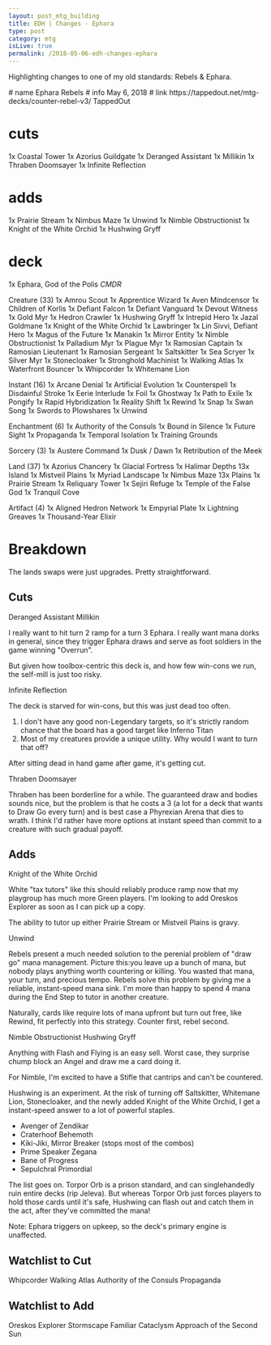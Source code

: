 ```yaml
---
layout: post_mtg_building
title: EDH | Changes - Ephara
type: post
category: mtg
isLive: true
permalink: /2018-05-06-edh-changes-ephara
---
```


Highlighting changes to one of my old standards: <auto-card name="Ramosian Captain">Rebels</auto-card> & <auto-card name="Ephara, God of the Polis">Ephara</auto-card>.

<auto-card-list preview collapse>
  # name Ephara Rebels
  # info May 6, 2018
  # link https://tappedout.net/mtg-decks/counter-rebel-v3/ TappedOut

  # cuts
  1x Coastal Tower
  1x Azorius Guildgate
  1x Deranged Assistant
  1x Millikin
  1x Thraben Doomsayer
  1x Infinite Reflection

  # adds
  1x Prairie Stream
  1x Nimbus Maze
  1x Unwind
  1x Nimble Obstructionist
  1x Knight of the White Orchid
  1x Hushwing Gryff

  # deck
  1x Ephara, God of the Polis *CMDR*

  Creature (33)
  1x Amrou Scout
  1x Apprentice Wizard
  1x Aven Mindcensor
  1x Children of Korlis
  1x Defiant Falcon
  1x Defiant Vanguard
  1x Devout Witness
  1x Gold Myr
  1x Hedron Crawler
  1x Hushwing Gryff
  1x Intrepid Hero
  1x Jazal Goldmane
  1x Knight of the White Orchid
  1x Lawbringer
  1x Lin Sivvi, Defiant Hero
  1x Magus of the Future
  1x Manakin
  1x Mirror Entity
  1x Nimble Obstructionist
  1x Palladium Myr
  1x Plague Myr
  1x Ramosian Captain
  1x Ramosian Lieutenant
  1x Ramosian Sergeant
  1x Saltskitter
  1x Sea Scryer
  1x Silver Myr
  1x Stonecloaker
  1x Stronghold Machinist
  1x Walking Atlas
  1x Waterfront Bouncer
  1x Whipcorder
  1x Whitemane Lion

  Instant (16)
  1x Arcane Denial
  1x Artificial Evolution
  1x Counterspell
  1x Disdainful Stroke
  1x Eerie Interlude
  1x Foil
  1x Ghostway
  1x Path to Exile
  1x Pongify
  1x Rapid Hybridization
  1x Reality Shift
  1x Rewind
  1x Snap
  1x Swan Song
  1x Swords to Plowshares
  1x Unwind

  Enchantment (6)
  1x Authority of the Consuls
  1x Bound in Silence
  1x Future Sight
  1x Propaganda
  1x Temporal Isolation
  1x Training Grounds

  Sorcery (3)
  1x Austere Command
  1x Dusk / Dawn
  1x Retribution of the Meek

  Land (37)
  1x Azorius Chancery
  1x Glacial Fortress
  1x Halimar Depths
  13x Island
  1x Mistveil Plains
  1x Myriad Landscape
  1x Nimbus Maze
  13x Plains
  1x Prairie Stream
  1x Reliquary Tower
  1x Sejiri Refuge
  1x Temple of the False God
  1x Tranquil Cove

  Artifact (4)
  1x Aligned Hedron Network
  1x Empyrial Plate
  1x Lightning Greaves
  1x Thousand-Year Elixir
</auto-card-list>

# Breakdown

The lands swaps were just upgrades. Pretty straightforward.

## Cuts

<div class="center">
  <auto-card-image>Deranged Assistant</auto-card-image>
  <auto-card-image>Millikin</auto-card-image>
</div>

I really want to hit turn 2 ramp for a turn 3 Ephara. I really want mana dorks in general, since they trigger Ephara draws and serve as foot soldiers in the game winning "Overrun".

But given how toolbox-centric this deck is, and how few win-cons we run, the self-mill is just too risky.

<div class="center">
  <auto-card-image>Infinite Reflection</auto-card-image>
</div>

The deck is starved for win-cons, but this was just dead too often.

1. I don't have any good non-Legendary targets, so it's strictly random chance that the board has a good target like <auto-card>Inferno Titan</auto-card>
2. Most of my creatures provide a unique utility. Why would I want to turn that off?

After sitting dead in hand game after game, it's getting cut.

<div class="center">
  <auto-card-image>Thraben Doomsayer</auto-card-image>
</div>

Thraben has been borderline for a while. The guaranteed draw and bodies sounds nice, but the problem is that he costs a 3 (a lot for a deck that wants to Draw Go every turn) and is best case a Phyrexian Arena that dies to wrath. I think I'd rather have more options at instant speed than commit to a creature with such gradual payoff.

## Adds

<div class="center">
  <auto-card-image>Knight of the White Orchid</auto-card-image>
</div>

White "tax tutors" like this should reliably produce ramp now that my playgroup has much more Green players. I'm looking to add <auto-card>Oreskos Explorer</auto-card> as soon as I can pick up a copy.

The ability to tutor up either <auto-card>Prairie Stream</auto-card> or <auto-card>Mistveil Plains</auto-card> is gravy.

<div class="center">
  <auto-card-image>Unwind</auto-card-image>
</div>

Rebels present a much needed solution to the perenial problem of "draw go" mana management. Picture this:you leave up a bunch of mana, but nobody plays anything worth countering or killing. You wasted that mana, your turn, and precious tempo. Rebels solve this problem by giving me a reliable, instant-speed mana sink. I'm more than happy to spend 4 mana during the End Step to tutor in another creature.

Naturally, cards like require lots of mana upfront but turn out free, like <auto-card>Rewind</auto-card>, fit perfectly into this strategy. Counter first, rebel second.

<div class="center">
  <auto-card-image>Nimble Obstructionist</auto-card-image>
  <auto-card-image>Hushwing Gryff</auto-card-image>
</div>

Anything with Flash and Flying is an easy sell. Worst case, they surprise chump block an Angel and draw me a card doing it.

For Nimble, I'm excited to have a <auto-card>Stifle</auto-card> that cantrips and can't be countered.

Hushwing is an experiment. At the risk of turning off <auto-card>Saltskitter</auto-card>, <auto-card>Whitemane Lion</auto-card>, <auto-card>Stonecloaker</auto-card>, and the newly added <auto-card>Knight of the White Orchid</auto-card>, I get a instant-speed answer to a lot of powerful staples.

<ul>
  <li><auto-card>Avenger of Zendikar</auto-card></li>
  <li><auto-card>Craterhoof Behemoth</auto-card></li>
  <li><auto-card>Kiki-Jiki, Mirror Breaker</auto-card> (stops most of the combos)</li>
  <li><auto-card>Prime Speaker Zegana</auto-card></li>
  <li><auto-card>Bane of Progress</auto-card></li>
  <li><auto-card>Sepulchral Primordial</auto-card></li>
</ul>

The list goes on. <auto-card>Torpor Orb</auto-card> is a prison standard, and can singlehandedly ruin entire decks (rip <auto-card name="Jeleva, Nephalia's Scourge">Jeleva</auto-card>). But whereas Torpor Orb just forces players to hold those cards until it's safe, Hushwing can flash out and catch them in the act, after they've committed the mana!

Note: Ephara triggers on upkeep, so the deck's primary engine is unaffected.

## Watchlist to Cut

<div class="center mtg-small">
  <auto-card-image>Whipcorder</auto-card-image>
  <auto-card-image>Walking Atlas</auto-card-image>
  <auto-card-image>Authority of the Consuls</auto-card-image>
  <auto-card-image>Propaganda</auto-card-image>
</div>

## Watchlist to Add

<div class="center mtg-small">
  <auto-card-image>Oreskos Explorer</auto-card-image>
  <auto-card-image>Stormscape Familiar</auto-card-image>
  <auto-card-image>Cataclysm</auto-card-image>
  <auto-card-image>Approach of the Second Sun</auto-card-image>
</div>
